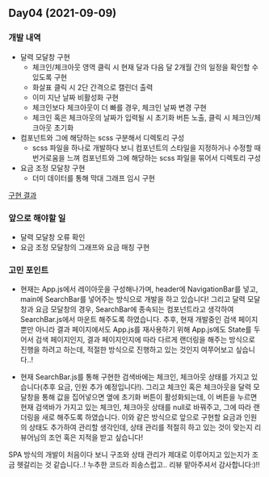 
## Day04 (2021-09-09)
### 개발 내역
- 달력 모달창 구현
  - 체크인/체크아웃 영역 클릭 시 현재 달과 다음 달 2개월 간의 일정을 확인할 수 있도록 구현
  - 화살표 클릭 시 2단 간격으로 캘린더 출력
  - 이미 지난 날짜 비활성화 구현
  - 체크인보다 체크아웃이 더 빠를 경우, 체크인 날짜 변경 구현
  - 체크인 혹은 체크아웃의 날짜가 입력될 시 초기화 버튼 노출, 클릭 시 체크인/체크아웃 초기화
- 컴포넌트와 그에 해당하는 scss 구분해서 디렉토리 구성
  - scss 파일을 하나로 개발하다 보니 컴포넌트의 스타일을 지정하거나 수정할 때 번거로움을 느껴 컴포넌트와 그에 해당하는 scss 파일을 묶어서 디렉토리 구성 
- 요금 조정 모달창 구현
  - 더미 데이터를 통해 막대 그래프 임시 구현

[구현 결과](https://user-images.githubusercontent.com/76088639/132684221-c7b04399-1d58-43a5-ba77-54f6b3e4bc46.mp4)

### 앞으로 해야할 일
- 달력 모달창 오류 확인
- 요금 조정 모달창의 그래프와 요금 매칭 구현

### 고민 포인트
- 현재는 App.js에서 레이아웃을 구성해나가며, header에 NavigationBar를 넣고, main에 SearchBar를 넣어주는 방식으로 개발을 하고 있습니다! 그리고 달력 모달창과 요금 모달창의 경우, SearchBar에 종속되는 컴포넌트라고 생각하여 SearchBar.js에서 마운트 해주도록 하였습니다. 추후, 현재 개발중인 검색 페이지 뿐만 아니라 결과 페이지에서도 App.js를 재사용하기 위해 App.js에도 State를 두어서 검색 페이지인지, 결과 페이지인지에 따라 다르게 랜더링을 해주는 방식으로 진행을 하려고 하는데, 적절한 방식으로 진행하고 있는 것인지 여쭈어보고 싶습니다..!

- 현재 SearchBar.js를 통해 구현한 검색바에는 체크인, 체크아웃 상태를 가지고 있습니다(추후 요금, 인원 추가 예정입니다!). 그리고 체크인 혹은 체크아웃을 달력 모달창을 통해 값을 집어넣으면 옆에 초기화 버튼이 활성화되는데, 이 버튼을 누르면 현재 검색바가 가지고 있는 체크인, 체크아웃 상태를 null로 바꿔주고, 그에 따라 랜더링을 새로 해주도록 하였습니다. 이와 같은 방식으로 앞으로 구현할 요금과 인원의 상태도 추가하여 관리할 생각인데, 상태 관리를 적절히 하고 있는 것이 맞는지 리뷰어님의 조언 혹은 지적을 받고 싶습니다! 

SPA 방식의 개발이 처음이다 보니 구조와 상태 관리가 제대로 이루어지고 있는지가 조금 헷갈리는 것 같습니다..! 누추한 코드라 죄송스럽고.. 리뷰 맡아주셔서 감사합니다:)!!

















